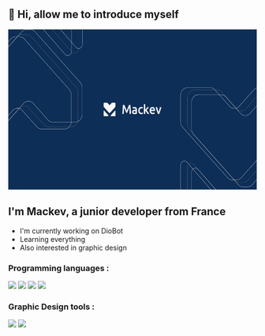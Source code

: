 ## 👋 Hi, allow me to introduce myself 

<img src="https://github.com/Mackevv/Mackevv/blob/main/src/mackev-readme.jpg" width="576" height="324"/>

## I'm Mackev, a junior developer from France

- I'm currently working on DioBot 
- Learning everything 
- Also interested in graphic design

### Programming languages :

<p>
  <img src="https://img.shields.io/badge/-JavaScript-f0db4f?style=for-the-badge&logo=javascript&logoColor=323330" />
  <img src="https://img.shields.io/badge/-NodeJS-3c873a?style=for-the-badge&logo=node.js&logoColor=f7fff9" />
  <img src="https://img.shields.io/badge/-HTML5-f16529?style=for-the-badge&logo=html5&logoColor=f7fff9" />
  <img src="https://img.shields.io/badge/-CSS3-2965f1?style=for-the-badge&logo=css3&logoColor=f7fff9" />
<p/> 

### Graphic Design tools :

<p>
  <img src="https://img.shields.io/badge/-Adobe Illustrator-FF9B00?style=for-the-badge&logo=adobe-illustrator&logoColor=300000" />
  <img src="https://img.shields.io/badge/-Adobe Photoshop-30A8FF?style=for-the-badge&logo=adobe-photoshop&logoColor=001E36" />
<p>
